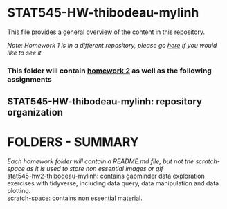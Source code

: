 # STAT545-HW-thibodeau-mylinh
This file provides a general overview of the content in this repository.

*Note: Homework 1 is in a different repository, please go [here](https://github.com/mylinhthibodeau/STAT545-hw01-thibodeau-mylinh) if you would like to see it.*    

### This folder will contain [homework 2](https://github.com/mylinhthibodeau/STAT545-HW-thibodeau-mylinh/tree/master/stat545-hw2-thibodeau-mylinh) as well as the following assignments

## STAT545-HW-thibodeau-mylinh: repository organization
# FOLDERS - SUMMARY  
*Each homework folder will contain a README.md file, but not the scratch-space as it is used to store non essential images or gif*    
[stat545-hw2-thibodeau-mylinh](https://github.com/mylinhthibodeau/STAT545-HW-thibodeau-mylinh/tree/master/stat545-hw2-thibodeau-mylinh): contains gapminder data exploration exercises with tidyverse, including data query, data manipulation and data plotting.  
[scratch-space](https://github.com/mylinhthibodeau/STAT545-HW-thibodeau-mylinh/tree/master/scratch-space): contains non essential material.  
